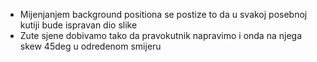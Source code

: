 * Mijenjanjem background positiona se postize to da u svakoj posebnoj kutiji bude ispravan dio slike
* Zute sjene dobivamo tako da pravokutnik napravimo i onda na njega skew 45deg u odredenom smijeru